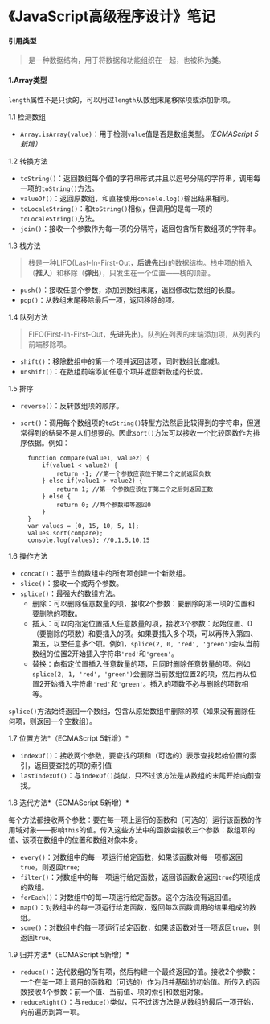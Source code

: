 # 《JavaScript高级程序设计》笔记

#### 引用类型
> 是一种数据结构，用于将数据和功能组织在一起，也被称为**类**。
#### 1.Array类型
`length`属性不是只读的，可以用过`length`从数组末尾移除项或添加新项。

1.1 检测数组

* `Array.isArray(value)`：用于检测`value`值是否是数组类型。*（ECMAScript 5新增）*

1.2 转换方法

* `toString()`：返回数组每个值的字符串形式并且以逗号分隔的字符串，调用每一项的`toString()`方法。
* `valueOf()`：返回原数组，和直接使用`console.log()`输出结果相同。
* `toLocaleString()`：和`toString()`相似，但调用的是每一项的`toLocaleString()`方法。
* `join()`：接收一个参数作为每一项的分隔符，返回包含所有数组项的字符串。

1.3 栈方法
> 栈是一种LIFO(Last-In-First-Out，**后进先出**)的数据结构。栈中项的插入（**推入**）和移除（**弹出**），只发生在一个位置——栈的顶部。

* `push()`：接收任意个参数，添加到数组末尾，返回修改后数组的长度。
* `pop()`：从数组末尾移除最后一项，返回移除的项。

1.4 队列方法
> FIFO(First-In-First-Out，**先进先出**)。队列在列表的末端添加项，从列表的前端移除项。

* `shift()`：移除数组中的第一个项并返回该项，同时数组长度减1。
* `unshift()`：在数组前端添加任意个项并返回新数组的长度。

1.5 排序

* `reverse()`：反转数组项的顺序。
* `sort()`：调用每个数组项的`toString()`转型方法然后比较得到的字符串，但通常得到的结果不是人们想要的。因此`sort()`方法可以接收一个比较函数作为排序依据。例如：

        function compare(value1, value2) {
            if(value1 < value2) {
                return -1; //第一个参数应该位于第二个之前返回负数
            } else if(value1 > value2) {
                return 1; //第一个参数应该位于第二个之后则返回正数
            } else {
                return 0; //两个参数相等返回0
            }
        }
        var values = [0, 15, 10, 5, 1];
        values.sort(compare);
        console.log(values); //0,1,5,10,15

1.6 操作方法

* `concat()`：基于当前数组中的所有项创建一个新数组。
* `slice()`：接收一个或两个参数。
* `splice()`：最强大的数组方法。
    * 删除：可以删除任意数量的项，接收2个参数：要删除的第一项的位置和要删除的项数。
    * 插入：可以向指定位置插入任意数量的项，接收3个参数：起始位置、0（要删除的项数）和要插入的项。如果要插入多个项，可以再传入第四、第五，以至任意多个项。例如，`splice(2, 0, 'red', 'green')`会从当前数组的位置2开始插入字符串`'red'`和`'green'`。
    * 替换：向指定位置插入任意数量的项，且同时删除任意数量的项。例如`splice(2, 1, 'red', 'green')`会删除当前数组位置2的项，然后再从位置2开始插入字符串`'red'`和`'green'`。插入的项数不必与删除的项数相等。

`splice()`方法始终返回一个数组，包含从原始数组中删除的项（如果没有删除任何项，则返回一个空数组）。

1.7 位置方法*（ECMAScript 5新增）*

* `indexOf()`：接收两个参数，要查找的项和（可选的）表示查找起始位置的索引，返回要查找的项的索引值
* `lastIndexOf()`：与`indexOf()`类似，只不过该方法是从数组的末尾开始向前查找。

1.8 迭代方法*（ECMAScript 5新增）*

每个方法都接收两个参数：要在每一项上运行的函数和（可选的）运行该函数的作用域对象——影响`this`的值。传入这些方法中的函数会接收三个参数：数组项的值、该项在数组中的位置和数组对象本身。

* `every()`：对数组中的每一项运行给定函数，如果该函数对每一项都返回`true`，则返回`true`;
* `filter()`：对数组中的每一项运行给定函数，返回该函数会返回`true`的项组成的数组。
* `forEach()`：对数组中的每一项运行给定函数。这个方法没有返回值。
* `map()`：对数组中的每一项运行给定函数，返回每次函数调用的结果组成的数组。
* `some()`：对数组中的每一项运行给定函数，如果该函数对任一项返回`true`，则返回`true`。

1.9 归并方法*（ECMAScript 5新增）*

* `reduce()`：迭代数组的所有项，然后构建一个最终返回的值。接收2个参数：一个在每一项上调用的函数和（可选的）作为归并基础的初始值。所传入的函数接收4个参数：前一个值、当前值、项的索引和数组对象。
* `reduceRight()`：与`reduce()`类似，只不过该方法是从数组的最后一项开始，向前遍历到第一项。
